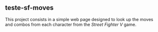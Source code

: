 ## teste-sf-moves

This project consists in a simple web page designed to
look up the moves and combos from each character from the
*Street Fighter V* game.